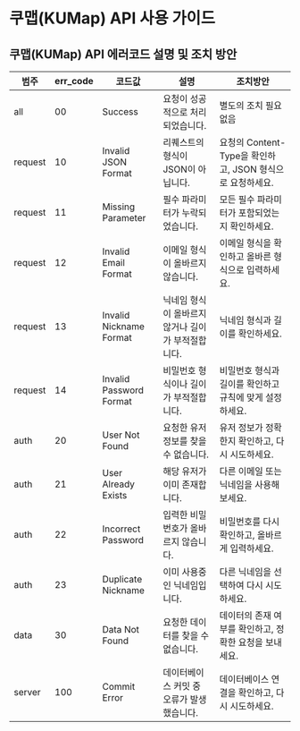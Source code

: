 # 쿠맵(KUMap) API 사용 가이드

## 쿠맵(KUMap) API 에러코드 설명 및 조치 방안
|범주|err_code|코드값|설명|조치방안|
|---|---|---|---|---|
|all|00|Success|요청이 성공적으로 처리되었습니다.|별도의 조치 필요 없음|
|request|10|Invalid JSON Format|리퀘스트의 형식이 JSON이 아닙니다.|요청의 Content-Type을 확인하고, JSON 형식으로 요청하세요.|
|request|11|Missing Parameter|필수 파라미터가 누락되었습니다.|모든 필수 파라미터가 포함되었는지 확인하세요.|
|request|12|Invalid Email Format|이메일 형식이 올바르지 않습니다.|이메일 형식을 확인하고 올바른 형식으로 입력하세요.|
|request|13|Invalid Nickname Format|닉네임 형식이 올바르지 않거나 길이가 부적절합니다.|닉네임 형식과 길이를 확인하세요.|
|request|14|Invalid Password Format|비밀번호 형식이나 길이가 부적절합니다.|비밀번호 형식과 길이를 확인하고 규칙에 맞게 설정하세요.|
|auth|20|	User Not Found|요청한 유저 정보를 찾을 수 없습니다.|유저 정보가 정확한지 확인하고, 다시 시도하세요.|
|auth|21|User Already Exists|해당 유저가 이미 존재합니다.|다른 이메일 또는 닉네임을 사용해 보세요.|
|auth|22|Incorrect Password|입력한 비밀번호가 올바르지 않습니다.|비밀번호를 다시 확인하고, 올바르게 입력하세요.|
|auth|23|Duplicate Nickname|이미 사용중인 닉네임입니다.|다른 닉네임을 선택하여 다시 시도하세요.|
|data|30|Data Not Found|요청한 데이터를 찾을 수 없습니다.|데이터의 존재 여부를 확인하고, 정확한 요청을 보내세요.|
|server|100|Commit Error|데이터베이스 커밋 중 오류가 발생했습니다.|데이터베이스 연결을 확인하고, 다시 시도하세요.|

